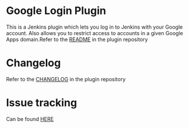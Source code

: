 
# Google Login Plugin

This is a Jenkins plugin which lets you log in to Jenkins with your
Google account. Also allows you to restrict access to accounts in a
given Google Apps domain.Refer to
the [README](https://github.com/jenkinsci/google-login-plugin/blob/master/README.md) in
the plugin repository

# Changelog

Refer to
the [CHANGELOG](https://github.com/jenkinsci/google-login-plugin/blob/master/CHANGELOG.md) in
the plugin repository

# Issue tracking

Can be found [HERE](https://issues.jenkins-ci.org/issues/?filter=18451)
